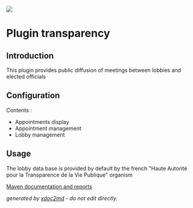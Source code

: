 ![](http://dev.lutece.paris.fr/jenkins/buildStatus/icon?job=plugin-transparency-deploy)
# Plugin transparency

## Introduction

This plugin provides public diffusion of meetings between lobbies and elected officials

## Configuration

Contents :
 
* Appointments display
* Appointment management
* Lobby management


## Usage

The lobby data base is provided by default by the french "Haute Autorité pour la Transparence de la Vie Publique" organism


[Maven documentation and reports](http://dev.lutece.paris.fr/plugins/plugin-transparency/)



 *generated by [xdoc2md](https://github.com/lutece-platform/tools-maven-xdoc2md-plugin) - do not edit directly.*